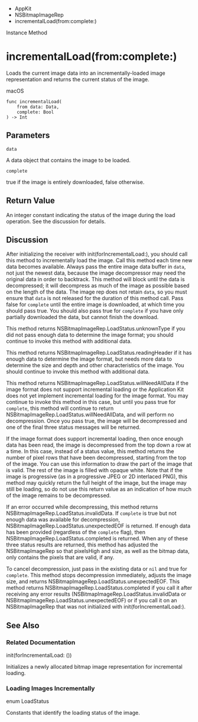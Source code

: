 

- AppKit
- NSBitmapImageRep
-  incrementalLoad(from:complete:) 

Instance Method

# incrementalLoad(from:complete:)

Loads the current image data into an incrementally-loaded image representation and returns the current status of the image.

macOS

``` source
func incrementalLoad(
    from data: Data,
    complete: Bool
) -> Int
```

## Parameters 

`data`  

A data object that contains the image to be loaded.

`complete`  

true if the image is entirely downloaded, false otherwise.

## Return Value

An integer constant indicating the status of the image during the load operation. See the discussion for details.

## Discussion

After initializing the receiver with init(forIncrementalLoad:), you should call this method to incrementally load the image. Call this method each time new data becomes available. Always pass the entire image data buffer in `data`, not just the newest data, because the image decompressor may need the original data in order to backtrack. This method will block until the data is decompressed; it will decompress as much of the image as possible based on the length of the data. The image rep does not retain `data`, so you must ensure that `data` is not released for the duration of this method call. Pass false for `complete` until the entire image is downloaded, at which time you should pass true. You should also pass true for `complete` if you have only partially downloaded the data, but cannot finish the download.

This method returns NSBitmapImageRep.LoadStatus.unknownType if you did not pass enough data to determine the image format; you should continue to invoke this method with additional data.

This method returns NSBitmapImageRep.LoadStatus.readingHeader if it has enough data to determine the image format, but needs more data to determine the size and depth and other characteristics of the image. You should continue to invoke this method with additional data.

This method returns NSBitmapImageRep.LoadStatus.willNeedAllData if the image format does not support incremental loading or the Application Kit does not yet implement incremental loading for the image format. You may continue to invoke this method in this case, but until you pass true for `complete`, this method will continue to return NSBitmapImageRep.LoadStatus.willNeedAllData, and will perform no decompression. Once you pass true, the image will be decompressed and one of the final three status messages will be returned.

If the image format does support incremental loading, then once enough data has been read, the image is decompressed from the top down a row at a time. In this case, instead of a status value, this method returns the number of pixel rows that have been decompressed, starting from the top of the image. You can use this information to draw the part of the image that is valid. The rest of the image is filled with opaque white. Note that if the image is progressive (as in a progressive JPEG or 2D interlaced PNG), this method may quickly return the full height of the image, but the image may still be loading, so do not use this return value as an indication of how much of the image remains to be decompressed.

If an error occurred while decompressing, this method returns NSBitmapImageRep.LoadStatus.invalidData. If `complete` is true but not enough data was available for decompression, NSBitmapImageRep.LoadStatus.unexpectedEOF is returned. If enough data has been provided (regardless of the `complete` flag), then NSBitmapImageRep.LoadStatus.completed is returned. When any of these three status results are returned, this method has adjusted the NSBitmapImageRep so that pixelsHigh and size, as well as the bitmap data, only contains the pixels that are valid, if any.

To cancel decompression, just pass in the existing data or `nil` and true for `complete`. This method stops decompression immediately, adjusts the image size, and returns NSBitmapImageRep.LoadStatus.unexpectedEOF. This method returns NSBitmapImageRep.LoadStatus.completed if you call it after receiving any error results (NSBitmapImageRep.LoadStatus.invalidData or NSBitmapImageRep.LoadStatus.unexpectedEOF) or if you call it on an NSBitmapImageRep that was not initialized with init(forIncrementalLoad:).

## See Also

### Related Documentation

init(forIncrementalLoad: ())

Initializes a newly allocated bitmap image representation for incremental loading.

### Loading Images Incrementally

enum LoadStatus

Constants that identify the loading status of the image.

